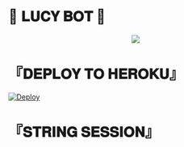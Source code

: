 # 🖤 𝐋𝐔𝐂𝐘 𝐁𝐎𝐓 🖤 

 <p align="center">
  <img src="https://telegra.ph/file/94d4c528ae0770ea2c8fd.jpg">
</p>

# <b>『𝐃𝐄𝐏𝐋𝐎𝐘 𝐓𝐎 𝐇𝐄𝐑𝐎𝐊𝐔』</b>

[![Deploy](https://www.herokucdn.com/deploy/button.svg)](https://heroku.com/deploy?template=https://github.com/Blazeboy87578/BLAZEMANAGEMENTROBOT) 


# 『𝐒𝐓𝐑𝐈𝐍𝐆 𝐒𝐄𝐒𝐒𝐈𝐎𝐍』

